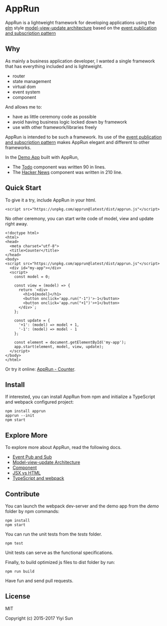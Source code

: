 # AppRun

AppRun is a lightweight framework for developing applications using the [elm](http://elm-lang.org/) style
[model-view-update architecture](https://guide.elm-lang.org/architecture/)
based on the [event publication and subscription pattern](docs/event-pubsub.md)


## Why
As mainly a business application developer, I wanted a single framework that has everything included and is lightweight.

  * router
  * state management
  * virtual dom
  * event system
  * component

And allows me to:

  * have as little ceremony code as possible
  * avoid having business logic locked down by framework
  * use with other framework/libraries freely

AppRun is intended to be such a framework. Its use of the [event publication and subscription pattern](docs/event-pubsub.md) makes AppRun elegant and different to other frameworks.

In the [Demo App](https://yysun.github.io/apprun/) built with AppRun,

* The [Todo](https://yysun.github.io/apprun/#todo) component was written 90 in lines.
* The [Hacker News](https://yysun.github.io/apprun/#hacker-news) component was written in 210 line.


## Quick Start

To give it a try, include AppRun in your html.
```
<script src="https://unpkg.com/apprun@latest/dist/apprun.js"</script>
```

No other ceremony, you can start write code of model, view and update right away.

```
<!doctype html>
<html>
<head>
  <meta charset="utf-8">
  <title>Counter</title>
</head>
<body>
<script src="https://unpkg.com/apprun@latest/dist/apprun.js"</script>
  <div id="my-app"></div>
  <script>
    const model = 0;

    const view = (model) => {
      return `<div>
        <h1>${model}</h1>
        <button onclick='app.run("-1")'>-1</button>
        <button onclick='app.run("+1")'>+1</button>
      </div>`;
    };

    const update = {
      '+1': (model) => model + 1,
      '-1': (model) => model - 1
    };

    const element = document.getElementById('my-app');
    app.start(element, model, view, update);
  </script>
</body>
</html>
```

Or try it online: [AppRun - Counter](https://jsfiddle.net/ap1kgyeb/2).

## Install

If interested, you can install AppRun from npm and initialize a TypeScript and webpack configured project:
```
npm install apprun
apprun --init
npm start

```

## Explore More

To explore more about AppRun, read the following docs.

* [Event Pub and Sub](docs/event-pubsub.md)
* [Model-view-update Architecture](docs/concept.md)
* [Component](docs/component.md)
* [JSX vs HTML](docs/jsx-html.md)
* [TypeScript and webpack](docs/build.md)


## Contribute

You can launch the webpack dev-server and the demo app from the _demo_ folder by npm commands:
```
npm install
npm start
```

You can run the unit tests from the _tests_ folder.
```
npm test
```
Unit tests can serve as the functional specifications.

Finally, to build optimized js files to dist folder by run:
```
npm run build
```

Have fun and send pull requests.

## License

MIT

Copyright (c) 2015-2017 Yiyi Sun